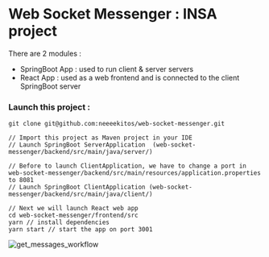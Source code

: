 # Web Socket Messenger : INSA project

There are 2 modules :
* SpringBoot App : used to run client & server servers
* React App : used as a web frontend and is connected to the client SpringBoot server

### Launch this project :
```
git clone git@github.com:neeeekitos/web-socket-messenger.git

// Import this project as Maven project in your IDE
// Launch SpringBoot ServerApplication  (web-socket-messenger/backend/src/main/java/server/)

// Before to launch ClientApplication, we have to change a port in web-socket-messenger/backend/src/main/resources/application.properties to 8081
// Launch SpringBoot ClientApplication (web-socket-messenger/backend/src/main/java/client/)

// Next we will launch React web app 
cd web-socket-messenger/frontend/src
yarn // install dependencies
yarn start // start the app on port 3001
```

![get_messages_workflow](https://drive.google.com/uc?export=view&id=1b8ANs5V_UsWakUQOYJAe90tjShYahksM)
